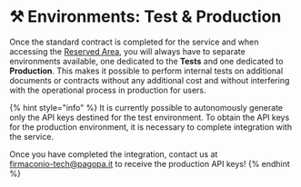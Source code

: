 # ⚒ Environments: Test \& Production

Once the standard contract is completed for the service and when accessing the [Reserved Area](https://selfcare.pagopa.it/auth/login?onSuccess=dashboard), you will always have to separate environments available, one dedicated to the **Tests** and one dedicated to **Production**. This makes it possible to perform internal tests on additional documents or contracts without any additional cost and without interfering with the operational process in production for users.

{% hint style="info" %} It is currently possible to autonomously generate only the API keys destined for the test environment. To obtain the API keys for the production environment, it is necessary to complete integration with the service. 

Once you have completed the integration, contact us at   
firmaconio-tech@pagopa.it to receive the production API keys!  {% endhint %}